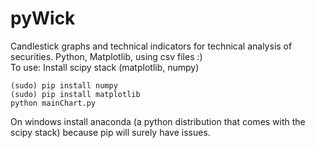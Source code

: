 # pyWick
Candlestick graphs and technical indicators for technical analysis of securities. Python, Matplotlib, using csv files :) <br>
To use: Install scipy stack (matplotlib, numpy)<br>
```
(sudo) pip install numpy
(sudo) pip install matplotlib
python mainChart.py
```
On windows install anaconda (a python distribution that comes with the scipy stack) because pip will surely have issues.
